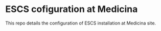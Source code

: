 # ESCS cofiguration at Medicina

This repo details the configuration of ESCS installation at Medicina site. 

